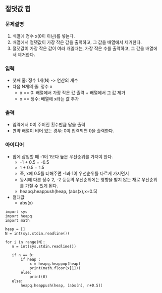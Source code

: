 ## 절댓값 힙

### 문제설명
1. 배열에 정수 x(0이 아닌)를 넣는다.
2. 배열에서 절댓값이 가장 작은 값을 출력하고, 그 값을 배열에서 제거한다. 
3. 절댓값이 가장 작은 값이 여러 개일때는, 가장 작은 수를 출력하고, 그 값을 배열에서 제거한다.

### 입력
- 첫째 줄: 정수 1개(N) -> 연산의 개수
- 다음 N개의 줄: 정수 x
    - x == 0: 배열에서 가장 작은 값 출력 + 배열에서 그 값 제거
    - x == 정수: 배열에 x라는 값 추가
    
### 출력
- 입력에서 0이 주어진 횟수만큼 답을 출력
- 만약 배열이 비어 있는 경우: 0이 입력되면 0을 출력한다.

### 아이디어
- 힙에 삽입할 때 -1이 1보다 높은 우선순위를 가져야 한다.
    - -1 + 0.5 = -0.5
    -  1 + 0.5 = 1.5
    -  즉, x에 0.5를 더해주면 -1과 1이 우선순위를 다르게 가지면서
    -  동시에 다른 정수 2, -2 등등의 우선순위에는 영향을 받지 않는 채로 우선순위를 가질 수 있게 된다.
    -  heapq.heappush(heap, (abs(x),x+0.5)
- 절대값
    - abs(x)
 
 ```
 import sys
import heapq
import math

heap = []
N = int(sys.stdin.readline())

for i in range(N):
    n = int(sys.stdin.readline())

    if n == 0:
        if heap :
            x = heapq.heappop(heap)
            print(math.floor(x[1]))
        else:
            print(0)
    else:
        heapq.heappush(heap, (abs(n), n+0.5))
    

 ```
   
